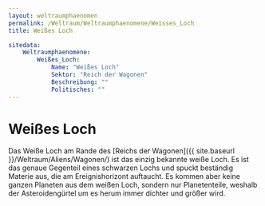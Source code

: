 ```yaml
---
layout: weltraumphaenomen
permalink: /Weltraum/Weltraumphaenomene/Weisses_Loch
title: Weißes Loch

sitedata:
    Weltraumphaenomene:
        Weißes_Loch:
            Name: "Weißes Loch"
            Sektor: "Reich der Wagonen"
            Beschreibung: ""
            Politisches: ""
---
```


# Weißes Loch

Das Weiße Loch am Rande des [Reichs der Wagonen]({{ site.baseurl }}/Weltraum/Aliens/Wagonen/) ist das einzig bekannte weiße Loch. Es ist das genaue Gegenteil eines schwarzen Lochs und spuckt beständig Materie aus, die am Ereignishorizont auftaucht. Es kommen aber keine ganzen Planeten aus dem weißen Loch, sondern nur Planetenteile, weshalb der Asteroidengürtel um es herum immer dichter und größer wird.
